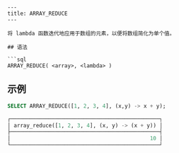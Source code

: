 ```
---
title: ARRAY_REDUCE
---

将 lambda 函数迭代地应用于数组的元素，以便将数组简化为单个值。

## 语法

```sql
ARRAY_REDUCE( <array>, <lambda> )
```

## 示例

```sql
SELECT ARRAY_REDUCE([1, 2, 3, 4], (x,y) -> x + y);

┌───────────────────────────────────────────────┐
│ array_reduce([1, 2, 3, 4], (x, y) -> (x + y)) │
├───────────────────────────────────────────────┤
│                                            10 │
└───────────────────────────────────────────────┘
```
```